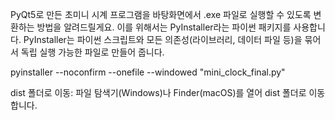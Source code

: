  PyQt5로 만든 초미니 시계 프로그램을 바탕화면에서 .exe 파일로 실행할 수 있도록 변환하는 방법을 알려드릴게요. 이를 위해서는 PyInstaller라는 파이썬 패키지를 사용합니다. PyInstaller는 파이썬 스크립트와 모든 의존성(라이브러리, 데이터 파일 등)을 묶어서 독립 실행 가능한 파일로 만들어 줍니다.


pyinstaller --noconfirm --onefile --windowed "mini_clock_final.py"


dist 폴더로 이동:
파일 탐색기(Windows)나 Finder(macOS)를 열어 dist 폴더로 이동합니다.



